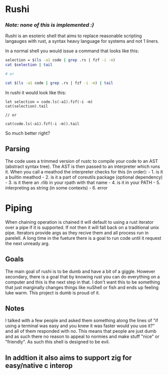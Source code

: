 # Rushi

### _Note: none of this is implemented :)_

Rushi is an esoteric shell that aims to replace reasonable scripting langauges with rust, a 
syntax heavy language for systems and not 1 liners.

In a normal shell you would issue a command that looks like this:
```sh
selection = $(ls -a1 code | grep .rs | fzf -i -m)
cat $selection | tail

# or

cat $(ls -a1 code | grep .rs | fzf -i -m) | tail
```

In rushi it would look like this:
```rushi
let selection = code.ls(-a1).fzf(-i -m)
cat(selection).tail

// or 

cat(code.ls(-a1).fzf(-i -m)).tail
```

So much better right?

## Parsing

The code uses a trimmed version of rustc to compile your code to an AST (abstract syntax tree).
The AST is then passed to an interpreter which runs it. When you call a meathod the interpreter
checks for this (in order):
    - 1. is it a builtin meathod
    - 2. is it a part of coreutils package (optional dependency)
    - 3. is it there an .rlib in your rpath with that name
    - 4. is it in your PATH 
    - 5. interpreting as string (in some contexts)
    - 6. error

# Piping

When chaining operation is chained it will default to using a rust iterator over a pipe if it is 
supported. If not then it will fall back on a traditional unix pipe. Iterators provide args as 
they recive them and all process run in parelell. A long time in the fueture there is a goal to 
run code until it request the next unready arg.


## Goals

The main goal of rushi is to be dumb and have a bit of a giggle. However secondary, there is a 
goal that by knowing rust you can do everything on a computer and this is the next step in that.
I don't want this to be something that just marginally changes things like nuShell or fish and 
ends up feeling luke warm. This project is dumb is proud of it.

## Notes

I talked with a few people and asked them something along the lines of "if using a terminal was 
easy and you knew it was faster would you use it?" and all of them responded with no. This means 
that people are just dumb and as such there no reason to appeal to normies and make stuff "nice"
or "friendly". As such this shell is designed to be evil. 

## In addtion it also aims to support zig for easy/native c interop 
